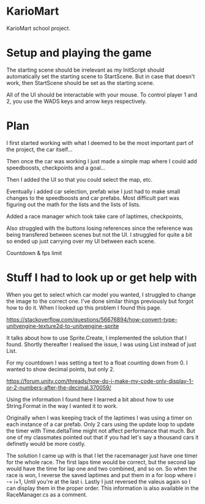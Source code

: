 # KarioMart
 KarioMart school project.

# Setup and playing the game
The starting scene should be irrelevant as my InitScript should automatically set the starting scene to StartScene.
But in case that doesn't work, then StartScene should be set as the starting scene.

All of the UI should be interactable with your mouse.
To control player 1 and 2, you use the WADS keys and arrow keys respectively.

# Plan
I first started working with what I deemed to be the most important part of the project, the car itself...

Then once the car was working I just made a simple map where I could add speedboosts, checkpoints and a goal...

Then I added the UI so that you could select the map, etc.

Eventually i added car selection, prefab wise I just had to make small changes to the speedboosts and car prefabs.
Most difficult part was figuring out the math for the lists and the lists of lists. 

Added a race manager which took take care of laptimes, checkpoints,

Also struggled with the buttons losing references since the reference was being transfered between scenes but not the UI.
I struggled for quite a bit so ended up just carrying over my UI between each scene.

Countdown & fps limit


# Stuff I had to look up or get help with
When you get to select which car model you wanted, I struggled to change the image to the correct one.
I've done similar things previously but forgot how to do it. When I looked up this problem I found this page.

https://stackoverflow.com/questions/56676894/how-convert-type-unityengine-texture2d-to-unityengine-sprite

It talks about how to use Sprite.Create, I implemented the solution that I found.
Shortly thereafter I realised the issue, I was using List<Texture2D> instead of just List<Sprite>.


For my countdown I was setting a text to a float counting down from 0. I wanted to show decimal points, but only 2.

https://forum.unity.com/threads/how-do-i-make-my-code-only-display-1-or-2-numbers-after-the-decimal.370059/

Using the information I found here I learned a bit about how to use String.Format in the way I wanted it to work.


Originally when I was keeping track of the laptimes I was using a timer on each instance of a car prefab.
Only 2 cars using the update loop to update the timer with Time.deltaTime might not affect performance that much.
But one of my classmates pointed out that if you had let's say a thousand cars it definetly would be more costly.

The solution I came up with is that I let the racemanager just have one timer for the whole race.
The first laps time would be correct, but the second lap would have the time for lap one and two combined, and so on.
So when the race is won, I reverse the saved laptimes and put them in a for loop where i -= i+1, Until you're at the last i.
Lastly I just reversed the valeus again so I can display them in the proper order.
This information is also available in the RaceManager.cs as a comment.